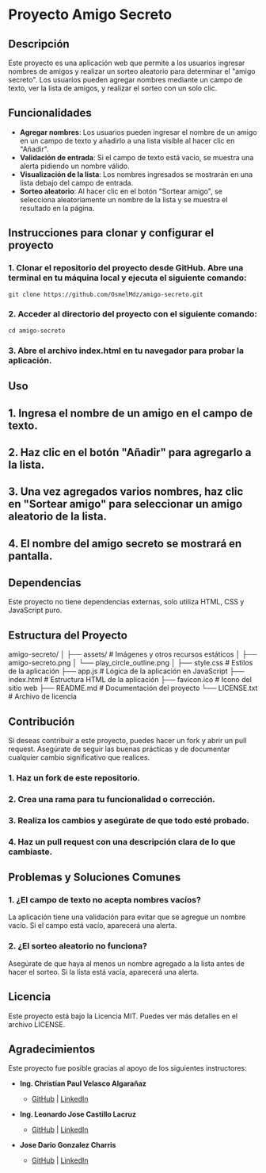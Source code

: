 # Proyecto Amigo Secreto

## Descripción

Este proyecto es una aplicación web que permite a los usuarios ingresar nombres de amigos y realizar un sorteo aleatorio para determinar el "amigo secreto". Los usuarios pueden agregar nombres mediante un campo de texto, ver la lista de amigos, y realizar el sorteo con un solo clic.

## Funcionalidades

- **Agregar nombres**: Los usuarios pueden ingresar el nombre de un amigo en un campo de texto y añadirlo a una lista visible al hacer clic en "Añadir".
- **Validación de entrada**: Si el campo de texto está vacío, se muestra una alerta pidiendo un nombre válido.
- **Visualización de la lista**: Los nombres ingresados se mostrarán en una lista debajo del campo de entrada.
- **Sorteo aleatorio**: Al hacer clic en el botón "Sortear amigo", se selecciona aleatoriamente un nombre de la lista y se muestra el resultado en la página.

## Instrucciones para clonar y configurar el proyecto

### 1. Clonar el repositorio del proyecto desde GitHub. Abre una terminal en tu máquina local y ejecuta el siguiente comando:
```git clone https://github.com/OsmelMdz/amigo-secreto.git```

### 2. Acceder al directorio del proyecto con el siguiente comando:
```cd amigo-secreto```

### 3. Abre el archivo index.html en tu navegador para probar la aplicación.

## Uso
## 1. Ingresa el nombre de un amigo en el campo de texto.
## 2. Haz clic en el botón "Añadir" para agregarlo a la lista.
## 3. Una vez agregados varios nombres, haz clic en "Sortear amigo" para seleccionar un amigo aleatorio de la lista.
## 4. El nombre del amigo secreto se mostrará en pantalla.

## Dependencias

Este proyecto no tiene dependencias externas, solo utiliza HTML, CSS y JavaScript puro.

## Estructura del Proyecto

amigo-secreto/
│
├── assets/                # Imágenes y otros recursos estáticos
│   ├── amigo-secreto.png
│   └── play_circle_outline.png
│
├── style.css              # Estilos de la aplicación
├── app.js                 # Lógica de la aplicación en JavaScript
├── index.html             # Estructura HTML de la aplicación
├── favicon.ico            # Icono del sitio web
├── README.md              # Documentación del proyecto
└── LICENSE.txt            # Archivo de licencia

## Contribución
Si deseas contribuir a este proyecto, puedes hacer un fork y abrir un pull request. Asegúrate de seguir las buenas prácticas y de documentar cualquier cambio significativo que realices.

### 1. Haz un fork de este repositorio.
### 2. Crea una rama para tu funcionalidad o corrección.
### 3. Realiza los cambios y asegúrate de que todo esté probado.
### 4. Haz un pull request con una descripción clara de lo que cambiaste.

## Problemas y Soluciones Comunes

### 1. ¿El campo de texto no acepta nombres vacíos?
La aplicación tiene una validación para evitar que se agregue un nombre vacío. Si el campo está vacío, aparecerá una alerta.

### 2. ¿El sorteo aleatorio no funciona?

Asegúrate de que haya al menos un nombre agregado a la lista antes de hacer el sorteo. Si la lista está vacía, aparecerá una alerta.

## Licencia
Este proyecto está bajo la Licencia MIT. Puedes ver más detalles en el archivo LICENSE.

## Agradecimientos
Este proyecto fue posible gracias al apoyo de los siguientes instructores:

- **Ing. Christian Paul Velasco Algarañaz**
  - [GitHub](https://github.com/christianpva) | [LinkedIn](https://www.linkedin.com/in/christianpva)

- **Ing. Leonardo Jose Castillo Lacruz**
  - [GitHub](https://github.com/ljcl79) | [LinkedIn](https://www.linkedin.com/in/leonardo-castillo-4911571a)

- **Jose Dario Gonzalez Charris**
  - [GitHub](https://github.com/JoseDarioGonzalezCha) | [LinkedIn](https://www.linkedin.com/in/desenvolvedor-jose)
